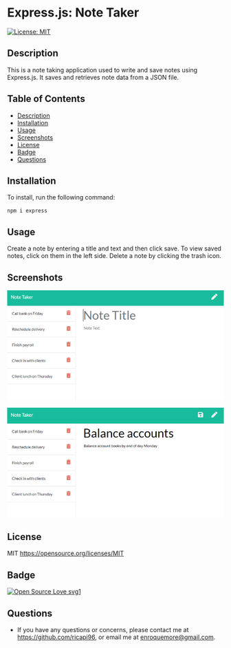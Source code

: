 # Express.js: Note Taker

 [![License: MIT](https://img.shields.io/badge/License-MIT-yellow.svg)](https://opensource.org/licenses/MIT)

## Description

This is a note taking application used to write and save notes using Express.js. It saves and retrieves note data from a JSON file.

## Table of Contents 
* [Description](#description)
* [Installation](#installation)
* [Usage](#usage)
* [Screenshots](#screenshots)
* [License](#license)
* [Badge](#badge)
* [Questions](#questions)

## Installation

To install, run the following command:  
```
npm i express
```


## Usage 

Create a note by entering a title and text and then click save. To view saved notes, click on them in the left side. Delete a note by clicking the trash icon.


## Screenshots

![Demo-1](./public/assets/note-demo1.png)

![Demo-2](./public/assets/note-demo2.png)


## License

MIT
https://opensource.org/licenses/MIT


## Badge

[![Open Source Love svg1](https://badges.frapsoft.com/os/v1/open-source.svg?v=103)](https://github.com/ellerbrock/open-source-badges/)


## Questions

* If you have any questions or concerns, please contact me at https://github.com/ricapi96, or email me at enroquemore@gmail.com.


